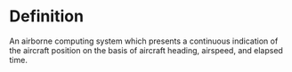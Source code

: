 # Definition

An airborne computing system which presents a continuous indication of
the aircraft position on the basis of aircraft heading, airspeed, and
elapsed time.
